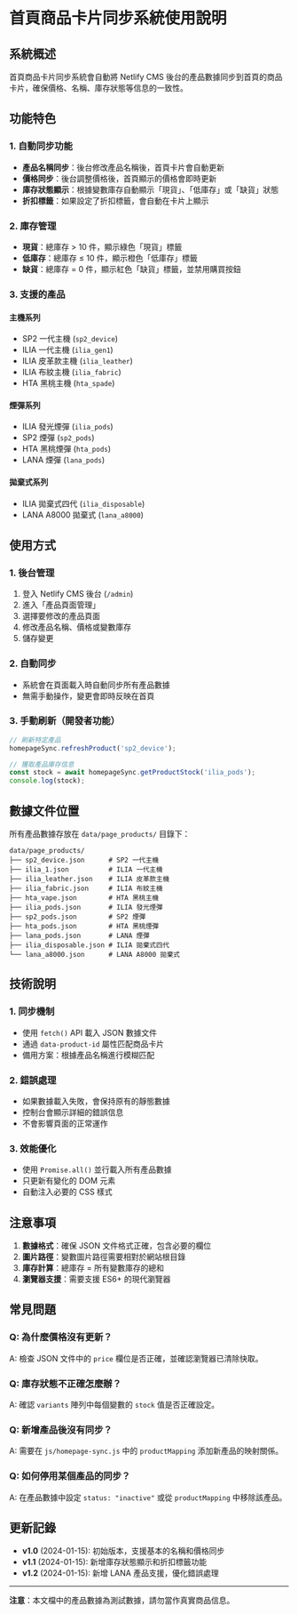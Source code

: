 # 首頁商品卡片同步系統使用說明

## 系統概述

首頁商品卡片同步系統會自動將 Netlify CMS 後台的產品數據同步到首頁的商品卡片，確保價格、名稱、庫存狀態等信息的一致性。

## 功能特色

### 1. 自動同步功能
- **產品名稱同步**：後台修改產品名稱後，首頁卡片會自動更新
- **價格同步**：後台調整價格後，首頁顯示的價格會即時更新
- **庫存狀態顯示**：根據變數庫存自動顯示「現貨」、「低庫存」或「缺貨」狀態
- **折扣標籤**：如果設定了折扣標籤，會自動在卡片上顯示

### 2. 庫存管理
- **現貨**：總庫存 > 10 件，顯示綠色「現貨」標籤
- **低庫存**：總庫存 ≤ 10 件，顯示橙色「低庫存」標籤  
- **缺貨**：總庫存 = 0 件，顯示紅色「缺貨」標籤，並禁用購買按鈕

### 3. 支援的產品

#### 主機系列
- SP2 一代主機 (`sp2_device`)
- ILIA 一代主機 (`ilia_gen1`) 
- ILIA 皮革款主機 (`ilia_leather`)
- ILIA 布紋主機 (`ilia_fabric`)
- HTA 黑桃主機 (`hta_spade`)

#### 煙彈系列
- ILIA 發光煙彈 (`ilia_pods`)
- SP2 煙彈 (`sp2_pods`)
- HTA 黑桃煙彈 (`hta_pods`)
- LANA 煙彈 (`lana_pods`)

#### 拋棄式系列
- ILIA 拋棄式四代 (`ilia_disposable`)
- LANA A8000 拋棄式 (`lana_a8000`)

## 使用方式

### 1. 後台管理
1. 登入 Netlify CMS 後台 (`/admin`)
2. 進入「產品頁面管理」
3. 選擇要修改的產品頁面
4. 修改產品名稱、價格或變數庫存
5. 儲存變更

### 2. 自動同步
- 系統會在頁面載入時自動同步所有產品數據
- 無需手動操作，變更會即時反映在首頁

### 3. 手動刷新（開發者功能）
```javascript
// 刷新特定產品
homepageSync.refreshProduct('sp2_device');

// 獲取產品庫存信息
const stock = await homepageSync.getProductStock('ilia_pods');
console.log(stock);
```

## 數據文件位置

所有產品數據存放在 `data/page_products/` 目錄下：

```
data/page_products/
├── sp2_device.json      # SP2 一代主機
├── ilia_1.json          # ILIA 一代主機
├── ilia_leather.json    # ILIA 皮革款主機
├── ilia_fabric.json     # ILIA 布紋主機
├── hta_vape.json        # HTA 黑桃主機
├── ilia_pods.json       # ILIA 發光煙彈
├── sp2_pods.json        # SP2 煙彈
├── hta_pods.json        # HTA 黑桃煙彈
├── lana_pods.json       # LANA 煙彈
├── ilia_disposable.json # ILIA 拋棄式四代
└── lana_a8000.json      # LANA A8000 拋棄式
```

## 技術說明

### 1. 同步機制
- 使用 `fetch()` API 載入 JSON 數據文件
- 通過 `data-product-id` 屬性匹配商品卡片
- 備用方案：根據產品名稱進行模糊匹配

### 2. 錯誤處理
- 如果數據載入失敗，會保持原有的靜態數據
- 控制台會顯示詳細的錯誤信息
- 不會影響頁面的正常運作

### 3. 效能優化
- 使用 `Promise.all()` 並行載入所有產品數據
- 只更新有變化的 DOM 元素
- 自動注入必要的 CSS 樣式

## 注意事項

1. **數據格式**：確保 JSON 文件格式正確，包含必要的欄位
2. **圖片路徑**：變數圖片路徑需要相對於網站根目錄
3. **庫存計算**：總庫存 = 所有變數庫存的總和
4. **瀏覽器支援**：需要支援 ES6+ 的現代瀏覽器

## 常見問題

### Q: 為什麼價格沒有更新？
A: 檢查 JSON 文件中的 `price` 欄位是否正確，並確認瀏覽器已清除快取。

### Q: 庫存狀態不正確怎麼辦？
A: 確認 `variants` 陣列中每個變數的 `stock` 值是否正確設定。

### Q: 新增產品後沒有同步？
A: 需要在 `js/homepage-sync.js` 中的 `productMapping` 添加新產品的映射關係。

### Q: 如何停用某個產品的同步？
A: 在產品數據中設定 `status: "inactive"` 或從 `productMapping` 中移除該產品。

## 更新記錄

- **v1.0** (2024-01-15): 初始版本，支援基本的名稱和價格同步
- **v1.1** (2024-01-15): 新增庫存狀態顯示和折扣標籤功能
- **v1.2** (2024-01-15): 新增 LANA 產品支援，優化錯誤處理

---

**注意**：本文檔中的產品數據為測試數據，請勿當作真實商品信息。 